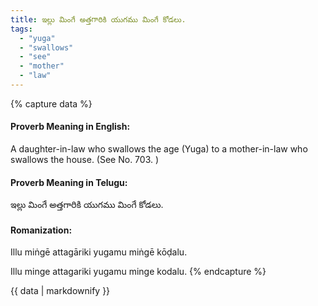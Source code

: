 ```yaml
---
title: ఇల్లు మింగే అత్తగారికి యుగము మింగే కోడలు.
tags:
  - "yuga"
  - "swallows"
  - "see"
  - "mother"
  - "law"
---
```


{% capture data %}
#### Proverb Meaning in English:
A daughter-in-law who swallows the age (Yuga) to a mother-in-law who swallows the house.
(See No. 703. )

#### Proverb Meaning in Telugu:
ఇల్లు మింగే అత్తగారికి యుగము మింగే కోడలు.

#### Romanization:
Illu miṅgē attagāriki yugamu miṅgē kōḍalu.

Illu minge attagariki yugamu minge kodalu.
{% endcapture %}

{{ data | markdownify }}

